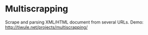 Multiscrapping
==============

Scrape and parsing XML/HTML document from several URLs. 
Demo: http://tiwule.net/projects/multiscrapping/